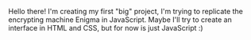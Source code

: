 Hello there!
I'm creating my first "big" project, I'm trying to replicate the encrypting machine Enigma in JavaScript.
Maybe I'll try to create an interface in HTML and CSS, but for now is just JavaScript :)